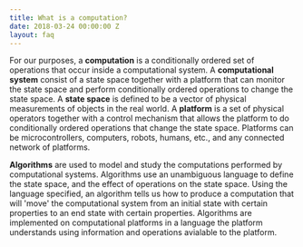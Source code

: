```yaml
---
title: What is a computation?
date: 2018-03-24 00:00:00 Z
layout: faq
---
```

For our purposes, a **computation** is a conditionally ordered set of operations that occur inside a computational system.  A **computational system** consist of a state space together with a platform that can monitor the state space and perform conditionally ordered operations to change the state space.  A **state space** is defined to be a vector of physical measurements of objects in the real world.  A **platform** is a set of physical operators together with a control mechanism that allows the platform to do conditionally ordered operations that change the state space.  Platforms can be microcontrollers, computers, robots, humans, etc., and any connected network of platforms.  

**Algorithms** are used to model and study the computations performed by computational systems.  Algorithms use an unambiguous language to define the state space, and the effect of operations on the state space.  Using the language specified, an algorithm tells us how to produce a computation that will 'move' the computational system from an initial state with certain properties to an end state with certain properties.  Algorithms are implemented on computational platforms in a language the platform understands using information and operations avialable to the platform.
